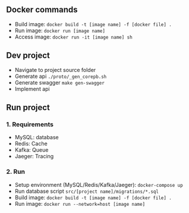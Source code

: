## Docker commands
- Build image: `docker build -t [image name] -f [docker file] .`
- Run image: `docker run [image name]`
- Access image: `docker run -it [image name] sh`

## Dev project
- Navigate to project source folder
- Generate api `./proto/_gen_corepb.sh`
- Generate swagger `make gen-swagger`
- Implement api

## Run project
### 1. Requirements
- MySQL: database
- Redis: Cache
- Kafka: Queue
- Jaeger: Tracing
### 2. Run
- Setup environment (MySQL/Redis/Kafka/Jaeger): `docker-compose up`
- Run database script `src/[project name]/migrations/*.sql`
- Build image: `docker build -t [image name] -f [docker file] .`
- Run image: `docker run --network=host [image name]`